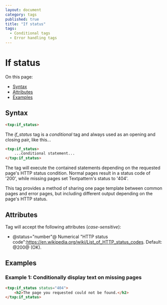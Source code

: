 ```yaml
---
layout: document
category: tags
published: true
title: "If status"
tags:
  - Conditional tags
  - Error handling tags
---
```


# If status

On this page:

* [Syntax](#user-content-syntax)
* [Attributes](#user-content-attributes)
* [Examples](#user-content-examples)

## Syntax

```html
<txp:if_status>
```

The *if_status* tag is a _conditional_ tag and always used as an opening and closing pair, like this...

```html
<txp:if_status>
    ...conditional statement...
</txp:if_status>
```

The tag will execute the contained statements depending on the requested page's HTTP status condition. Normal pages result in a status code of '200', while missing pages set Textpattern's status to '404'.

This tag provides a method of sharing one page template between common pages and error pages, but including different output depending on the page's HTTP status.

## Attributes

Tag will accept the following attributes (*case-sensitive*):

* @status="number"@
Numerical "HTTP status code":https://en.wikipedia.org/wiki/List_of_HTTP_status_codes.
Default: @200@ (OK).

## Examples

### Example 1: Conditionally display text on missing pages

```html
<txp:if_status status="404">
    <h2>The page you requested could not be found.</h2>
</txp:if_status>
